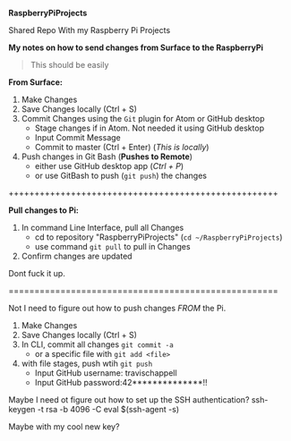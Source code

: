 **RaspberryPiProjects**

Shared Repo With my Raspberry Pi Projects

**My notes on how to send changes from Surface to the RaspberryPi**
 >This should be easily

**From Surface:**
1. Make Changes
2. Save Changes locally (Ctrl + S)
3. Commit Changes using the `Git` plugin for Atom or GitHub desktop
    - Stage changes if in Atom. Not needed it using GitHub desktop
    - Input Commit Message
    - Commit to master (Ctrl + Enter) (_This is locally_)
4. Push changes in Git Bash (**Pushes to Remote**)
    - either use GitHub desktop app (_Ctrl + P_)
    - or use GitBash to push (`git push`) the changes

++++++++++++++++++++++++++++++++++++++++++++++++++++

**Pull changes to Pi:**
1. In command Line Interface, pull all Changes
    - cd to repository "RaspberryPiProjects" (`cd ~/RaspberryPiProjects`)
    - use command `git pull` to pull in Changes
2. Confirm changes are updated

Dont fuck it up.

====================================================

Not I need to figure out how to push changes _FROM_ the Pi.

1. Make Changes
2. Save Changes locally (Ctrl + S)
3. In CLI, commit all changes `git commit -a` 
     - or a specific file with `git add <file>`
4. with file stages, push wtih `git push`
     - Input GitHub username: travischappell
     - Input GitHub password:42**************!!

Maybe I need ot figure out how to set up the SSH authentication?
ssh-keygen -t rsa -b 4096 -C
eval $(ssh-agent -s)

Maybe with my cool new key?

